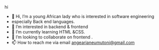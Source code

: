 hi
- 👋 Hi, I’m a young  African lady who is interested in software engineering
- especially Back end languages.
- 👀 I’m interested in backend & frontend
- 🌱 I’m currently learning HTML &CSS.
- 💞️ I’m looking to collaborate on frontend .
- 📫 How to reach me via email angearianeumutoni@gmail.com

<!---
2001Umutoni/2001Umutoni is a ✨ special ✨ repository because its `README.md` (this file) appears on your GitHub profile.
You can click the Preview link to take a look at your changes.
--->
